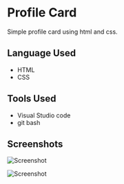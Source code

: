 
# Profile Card

Simple profile card using html and css.


## Language Used

 - HTML
 - CSS

## Tools Used

- Visual Studio code
- git bash



## Screenshots

![Screenshot](https://user-images.githubusercontent.com/71178215/217569684-b3a05df8-25f7-41fa-984d-1bffb341511d.jpg)

![Screenshot](https://user-images.githubusercontent.com/71178215/217569698-c2a53e14-0f91-41fa-8379-53c89e7f357f.jpg)


